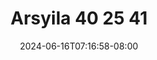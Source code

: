 --- 
title: "Arsyila  40 25 41"
description: "nonton bokeh Arsyila  40 25 41 full   new"
date: 2024-06-16T07:16:58-08:00
file_code: "99sguckgtlzh"
draft: false
cover: "nbbnaeqmeuglf11z.jpg"
tags: ["Arsyila", "bokep-indo", "bokep-viral", "bokep-ig"]
length: 1650
fld_id: "1483160"
foldername: "arsyila"
categories: ["arsyila"]
views: 0
---